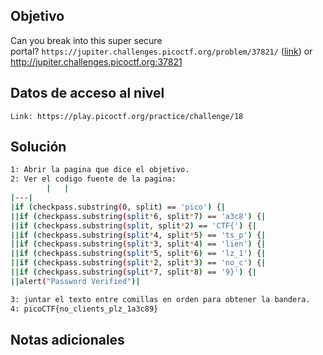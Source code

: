  ## Objetivo
Can you break into this super secure portal? `https://jupiter.challenges.picoctf.org/problem/37821/` ([link](https://jupiter.challenges.picoctf.org/problem/37821/)) or http://jupiter.challenges.picoctf.org:37821
## Datos de acceso al nivel
```
Link: https://play.picoctf.org/practice/challenge/18

```
## Solución

```bash
1: Abrir la pagina que dice el objetivo.
2: Ver el codigo fuente de la pagina:
		|   |
|---|
|if (checkpass.substring(0, split) == 'pico') {|
||if (checkpass.substring(split*6, split*7) == 'a3c8') {|
||if (checkpass.substring(split, split*2) == 'CTF{') {|
||if (checkpass.substring(split*4, split*5) == 'ts_p') {|
||if (checkpass.substring(split*3, split*4) == 'lien') {|
||if (checkpass.substring(split*5, split*6) == 'lz_1') {|
||if (checkpass.substring(split*2, split*3) == 'no_c') {|
||if (checkpass.substring(split*7, split*8) == '9}') {|
||alert("Password Verified")|

3: juntar el texto entre comillas en orden para obtener la bandera.
4: picoCTF{no_clients_plz_1a3c89}
```
## Notas adicionales
```bash


```